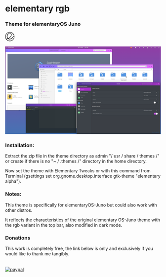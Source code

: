 # elementary rgb 
### **Theme for elementaryOS Juno**
![](img/elementary_logo.png)

![](img/screenshot1.png)

### **Installation:**
Extract the zip file in the theme directory as admin "/ usr / share / themes /" or create if there is no "~ / .themes /" directory in the home directory.

Now set the theme with Elementary Tweaks or with this command from Terminal (gsettings set org.gnome.desktop.interface gtk-theme "elementary alpha").
<br>

### **Notes:**
This theme is specifically for elementaryOS-Juno but could also work with other distros.

It reflects the characteristics of the original elementary OS-Juno theme with the rgb variant in the top bar, also modified in dark mode.
<br>

### **Donations**
This work is completely free, the link below is only and exclusively if you would like to thank me tangibly.
<br>
<br>
<br>[![paypal](http://i66.tinypic.com/2r3ecer.png)](https://paypal.me/KKusanagi?locale.x=it_IT)


